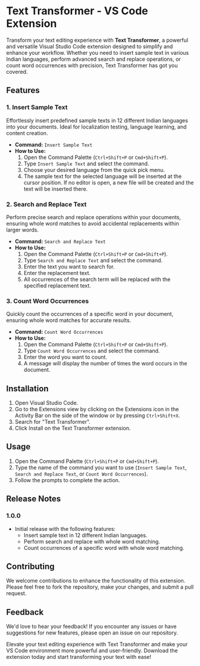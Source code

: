 # Text Transformer - VS Code Extension

Transform your text editing experience with **Text Transformer**, a powerful and versatile Visual Studio Code extension designed to simplify and enhance your workflow. Whether you need to insert sample text in various Indian languages, perform advanced search and replace operations, or count word occurrences with precision, Text Transformer has got you covered.

## Features

### 1. Insert Sample Text
Effortlessly insert predefined sample texts in 12 different Indian languages into your documents. Ideal for localization testing, language learning, and content creation.

- **Command:** `Insert Sample Text`
- **How to Use:** 
  1. Open the Command Palette (`Ctrl+Shift+P` or `Cmd+Shift+P`).
  2. Type `Insert Sample Text` and select the command.
  3. Choose your desired language from the quick pick menu.
  4. The sample text for the selected language will be inserted at the cursor position. If no editor is open, a new file will be created and the text will be inserted there.

### 2. Search and Replace Text
Perform precise search and replace operations within your documents, ensuring whole word matches to avoid accidental replacements within larger words.

- **Command:** `Search and Replace Text`
- **How to Use:** 
  1. Open the Command Palette (`Ctrl+Shift+P` or `Cmd+Shift+P`).
  2. Type `Search and Replace Text` and select the command.
  3. Enter the text you want to search for.
  4. Enter the replacement text.
  5. All occurrences of the search term will be replaced with the specified replacement text.

### 3. Count Word Occurrences
Quickly count the occurrences of a specific word in your document, ensuring whole word matches for accurate results.

- **Command:** `Count Word Occurrences`
- **How to Use:** 
  1. Open the Command Palette (`Ctrl+Shift+P` or `Cmd+Shift+P`).
  2. Type `Count Word Occurrences` and select the command.
  3. Enter the word you want to count.
  4. A message will display the number of times the word occurs in the document.

## Installation

1. Open Visual Studio Code.
2. Go to the Extensions view by clicking on the Extensions icon in the Activity Bar on the side of the window or by pressing `Ctrl+Shift+X`.
3. Search for "Text Transformer".
4. Click Install on the Text Transformer extension.

## Usage

1. Open the Command Palette (`Ctrl+Shift+P` or `Cmd+Shift+P`).
2. Type the name of the command you want to use (`Insert Sample Text`, `Search and Replace Text`, or `Count Word Occurrences`).
3. Follow the prompts to complete the action.

## Release Notes

### 1.0.0

- Initial release with the following features:
  - Insert sample text in 12 different Indian languages.
  - Perform search and replace with whole word matching.
  - Count occurrences of a specific word with whole word matching.

## Contributing

We welcome contributions to enhance the functionality of this extension. Please feel free to fork the repository, make your changes, and submit a pull request.

## Feedback

We'd love to hear your feedback! If you encounter any issues or have suggestions for new features, please open an issue on our repository.

Elevate your text editing experience with Text Transformer and make your VS Code environment more powerful and user-friendly. Download the extension today and start transforming your text with ease!
